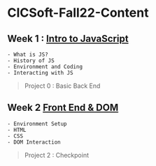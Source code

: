 # CICSoft-Fall22-Content

## Week 1 : [Intro to JavaScript](/Syllabus/IntroToJS.md)
    - What is JS?
    - History of JS
    - Environment and Coding
    - Interacting with JS

> Project 0 : Basic Back End

## Week 2 [Front End & DOM](/Syllabus/IntroToFrontEnd.md)
    - Environment Setup
    - HTML
    - CSS
    - DOM Interaction

> Project 2 : Checkpoint
    
